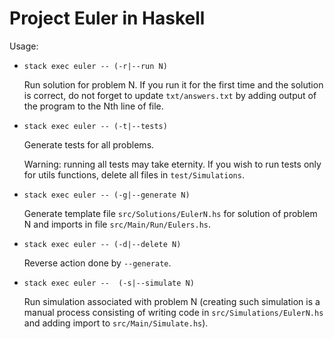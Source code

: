 # Project Euler in Haskell

Usage:
* `stack exec euler -- (-r|--run N)`

  Run solution for problem N. If you run it for the first time and the solution is correct, do not forget to update `txt/answers.txt` by adding output of the program to the Nth line of file.
* `stack exec euler -- (-t|--tests)`

  Generate tests for all problems.

  Warning: running all tests may take eternity. If you wish to run tests only for utils functions, delete all files in `test/Simulations`.
* `stack exec euler -- (-g|--generate N)`

  Generate template file `src/Solutions/EulerN.hs` for solution of problem N and imports in file `src/Main/Run/Eulers.hs`.
* `stack exec euler -- (-d|--delete N)`

  Reverse action done by `--generate`.
* `stack exec euler --  (-s|--simulate N)`

  Run simulation associated with problem N (creating such simulation is a manual process consisting of writing code in `src/Simulations/EulerN.hs` and adding import to `src/Main/Simulate.hs`).